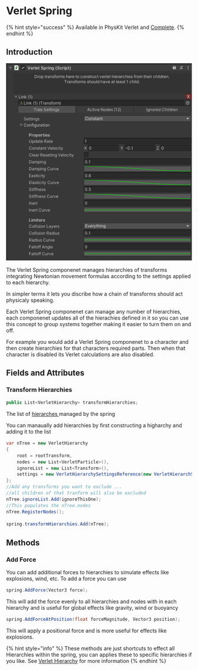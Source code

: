 # Verlet Spring

{% hint style="success" %}
Available in PhysKit Verlet and [Complete](https://prf.hn/l/rpoyznk).
{% endhint %}

## Introduction

![](<../../../.gitbook/assets/image (166).png>)

The Verlet Spring componenet manages hierarchies of transforms integrating Newtonian movement formulas according to the settings applied to each hierarchy.

In simpler terms it lets you discribe how a chain of transforms should act physicaly speaking.

Each Verlet Spring componenet can manage any number of hierarchies, each componenet updates all of the hierachies defined in it so you can use this concept to group systems together making it easier to turn them on and off.

For example you would add a Verlet Spring componenet to a character and then create hierarchies for that characters required parts. Then when that character is disabled its Verlet calculations are also disabled.

## Fields and Attributes

### Transform Hierarchies

```csharp
public List<VerletHierarchy> transformHierarchies;
```

The list of [hierarches ](../objects/verlet-hierarchy.md)managed by the spring

You can manaually add hierarchies by first constructing a higharchy and adding it to the list

```csharp
var nTree = new VerletHierarchy
{
    root = rootTransform,
    nodes = new List<VerletParticle>(),
    ignoreList = new List<Transform>(),
    settings = new VerletHierarchySettingsReference(new VerletHierarchSettings())
};
//Add any transforms you want to exclude ... 
//all children of that tranform will also be excluded
nTree.ignoreList.Add(ignoreThisOne);
//This populates the nTree.nodes
nTree.RegisterNodes();

spring.transformHierarchies.Add(nTree);
```

## Methods

### Add Force

You can add additional forces to hierarchies to simulate effects like explosions, wind, etc. To add a force you can use

```csharp
spring.AddForce(Vector3 force);
```

This will add the force evenly to all hierarchies and nodes with in each hierarchy and is useful for global effects like gravity, wind or buoyancy

```csharp
spring.AddForceAtPosition(float forceMagnitude, Vector3 position);
```

This will apply a positional force and is more useful for effects like explosions.

{% hint style="info" %}
These methods are just shortcuts to effect all Hierarchies within the spring, you can applies these to specific hierarchies if you like. See [Verlet Hierarchy](../objects/verlet-hierarchy.md) for more information
{% endhint %}
